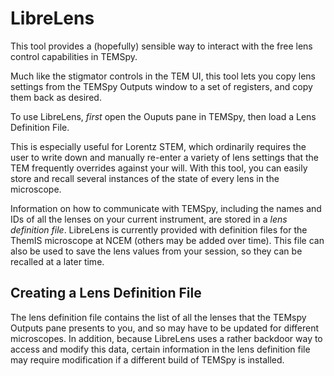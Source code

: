# LibreLens

This tool provides a (hopefully) sensible way to interact with the free lens control capabilities in TEMSpy. 

Much like the stigmator controls in the TEM UI, this tool lets you copy lens settings from the TEMSpy Outputs window to a set of registers, and copy them back as desired. 

To use LibreLens, _first_ open the Ouputs pane in TEMSpy, then load a Lens Definition File.

This is especially useful for Lorentz STEM, which ordinarily requires the user to write down and manually re-enter a variety of lens settings that the TEM frequently overrides against your will. With this tool, you can easily store and recall several instances of the state of every lens in the microscope.

Information on how to communicate with TEMSpy, including the names and IDs of all the lenses on your current instrument, are stored in a _lens definition file_. LibreLens is currently provided with definition files for the ThemIS microscope at NCEM (others may be added over time). This file can also be used to save the lens values from your session, so they can be recalled at a later time.

## Creating a Lens Definition File
The lens definition file contains the list of all the lenses that the TEMspy Outputs pane presents to you, and so may have to be updated for different microscopes. In addition, because LibreLens uses a rather backdoor way to access and modify this data, certain information in the lens definition file may require modification if a different build of TEMSpy is installed.